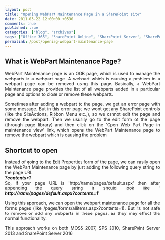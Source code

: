 ```yaml
---
layout: post
title: "Opening WebPart Maintenance Page in a SharePoint site"
date: 2011-03-22 12:00:00 +0530
comments: true
published: true
categories: ["blog", "archives"]
tags: ["Office 365", "SharePoint Online", "SharePoint Server", "SharePoint 2007", "SharePoint 2010", "SharePoint 2013", "SharePoint 2016", "SharePoint 2019"]
permalink: /post/opening-webpart-maintenance-page
---
```

<!-- more -->
<h2>What is WebPart Maintenance Page?</h2>
<p style="text-align: justify;">WebPart Maintenance page is an OOB page, which is used to manage the webparts in a webpart page. A webpart which is causing a problem in a webpart page can be removed using this page. Basically, a WebPart Maintenance page provides the list of all webparts added in a particular page and options to close or remove these webparts.</p>
<p style="text-align: justify;">Sometimes after adding a webpart to the page, we get an error page with some message. But in this error page we wont get any SharePoint controls (like the SiteActions, Ribbon Menu etc.,), so we cannot edit the page and remove the webpart. Then we usually go to the edit form of the page (through page library) and then click on the 'Open Web Part Page in maintenance view' link, which opens the WebPart Maintenance page to remove the webpart which is causing the problem</p>
<h2>Shortcut to open</h2>
<p style="text-align: justify;">Instead of going to the Edit Properties form of the page, we can easily open the WebPart Maintenance page by just adding the following query string to the page URL<br /> <em><strong>?contents=1</strong></em><br /> So, if your page URL is 'http://rams/pages/default.aspx' then after appending the query string it should look like ' <em><strong>http://rams/pages/default.aspx?contents=1</strong></em>'</p>
<p style="text-align: justify;">Using this approach, we can open the webpart maintenance page for all the forms pages (like /pages/forms/allitems.aspx?contents=1). But its not safe to remove or add any webparts in these pages, as they may effect the normal functionality.</p>
<p style="text-align: justify;">This approach works on both MOSS 2007, SPS 2010, SharePoint Server 2013 and SharePoint Server 2016</p>
